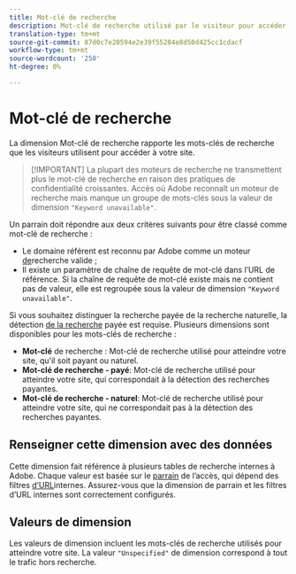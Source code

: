 ```yaml
---
title: Mot-clé de recherche
description: Mot-clé de recherche utilisé par le visiteur pour accéder à votre site.
translation-type: tm+mt
source-git-commit: 87d0c7e20594e2e39f55284e8d50d425cc1cdacf
workflow-type: tm+mt
source-wordcount: '250'
ht-degree: 0%

---
```



# Mot-clé de recherche

La dimension Mot-clé de recherche rapporte les mots-clés de recherche que les visiteurs utilisent pour accéder à votre site.

>[!IMPORTANT] La plupart des moteurs de recherche ne transmettent plus le mot-clé de recherche en raison des pratiques de confidentialité croissantes. Accès où Adobe reconnaît un moteur de recherche mais manque un groupe de mots-clés sous la valeur de dimension `"Keyword unavailable"`.

Un parrain doit répondre aux deux critères suivants pour être classé comme mot-clé de recherche :

* Le domaine référent est reconnu par Adobe comme un moteur [de](search-engine.md)recherche valide ;
* Il existe un paramètre de chaîne de requête de mot-clé dans l’URL de référence. Si la chaîne de requête de mot-clé existe mais ne contient pas de valeur, elle est regroupée sous la valeur de dimension `"Keyword unavailable"`.

Si vous souhaitez distinguer la recherche payée de la recherche naturelle, la détection [de la recherche](/help/admin/admin/paid-search-detection/paid-search-detection.md) payée est requise. Plusieurs dimensions sont disponibles pour les mots-clés de recherche :

* **Mot-clé** de recherche : Mot-clé de recherche utilisé pour atteindre votre site, qu&#39;il soit payant ou naturel.
* **Mot-clé de recherche - payé**: Mot-clé de recherche utilisé pour atteindre votre site, qui correspondait à la détection des recherches payantes.
* **Mot-clé de recherche - naturel**: Mot-clé de recherche utilisé pour atteindre votre site, qui ne correspondait pas à la détection des recherches payantes.

## Renseigner cette dimension avec des données

Cette dimension fait référence à plusieurs tables de recherche internes à Adobe. Chaque valeur est basée sur le [parrain](referrer.md) de l’accès, qui dépend des filtres [d’URL](/help/admin/admin/internal-url-filter-admin.md)internes. Assurez-vous que la dimension de parrain et les filtres d’URL internes sont correctement configurés.

## Valeurs de dimension

Les valeurs de dimension incluent les mots-clés de recherche utilisés pour atteindre votre site. La valeur `"Unspecified"` de dimension correspond à tout le trafic hors recherche.
